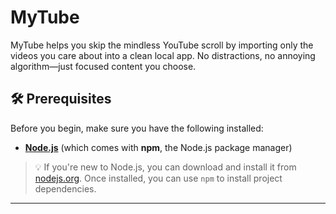 # MyTube
MyTube helps you skip the mindless YouTube scroll by importing only the videos you care about into a clean local app. No distractions, no annoying algorithm—just focused content you choose.

## 🛠 Prerequisites

Before you begin, make sure you have the following installed:

- **[Node.js](https://nodejs.org/)** (which comes with **npm**, the Node.js package manager)

> 💡 If you're new to Node.js, you can download and install it from [nodejs.org](https://nodejs.org/). Once installed, you can use `npm` to install project dependencies.

---
